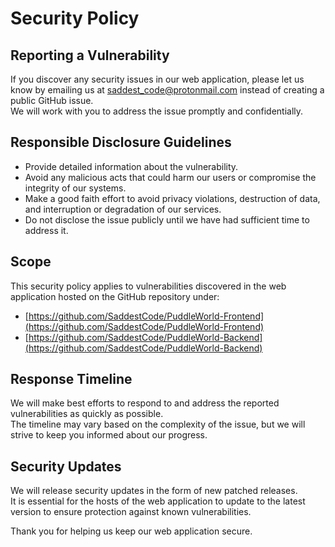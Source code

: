 # Security Policy

## Reporting a Vulnerability

If you discover any security issues in our web application, please let us know by emailing us at [ saddest_code@protonmail.com](mailto:saddest_code@protonmail.com) instead of creating a public GitHub issue.<br>
We will work with you to address the issue promptly and confidentially.

## Responsible Disclosure Guidelines

- Provide detailed information about the vulnerability.
- Avoid any malicious acts that could harm our users or compromise the integrity of our systems.
- Make a good faith effort to avoid privacy violations, destruction of data, and interruption or degradation of our services.
- Do not disclose the issue publicly until we have had sufficient time to address it.

## Scope

This security policy applies to vulnerabilities discovered in the web application hosted on the GitHub repository under:
- [https://github.com/SaddestCode/PuddleWorld-Frontend](https://github.com/SaddestCode/PuddleWorld-Frontend)
- [https://github.com/SaddestCode/PuddleWorld-Backend](https://github.com/SaddestCode/PuddleWorld-Backend)

## Response Timeline

We will make best efforts to respond to and address the reported vulnerabilities as quickly as possible.<br>
The timeline may vary based on the complexity of the issue, but we will strive to keep you informed about our progress.

## Security Updates

We will release security updates in the form of new patched releases.<br>
It is essential for the hosts of the web application to update to the latest version to ensure protection against known vulnerabilities.

Thank you for helping us keep our web application secure.
